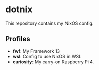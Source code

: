 # dotnix

This repository contains my NixOS config.

## Profiles

- **fwf**: My Framework 13
- **wsl**: Config to use NixOS in WSL
- **curiosity**: My carry-on Raspberry Pi 4.
